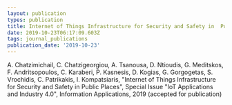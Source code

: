 ```yaml
---
layout: publication
types: publication
title: Internet of Things Infrastructure for Security and Safety in  Public  Places
date: 2019-10-23T06:17:09.603Z
tags: journal_publications
publication_date: '2019-10-23'
---
```

A. Chatzimichail, C. Chatzigeorgiou, A. Tsanousa, D. Ntioudis, G. Meditskos, F. Andritsopoulos, C. Karaberi,
 P. Kasnesis, D. Kogias, G. Gorgogetas, S. Vrochidis, C. Patrikakis, I. Kompatsiaris, "Internet of Things Infrastructure for Security and Safety in Public Places", Special Issue "IoT Applications and Industry 4.0", Information Applications, 2019 (accepted for publication)

